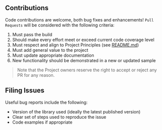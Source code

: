 ## Contributions

Code contributions are welcome, both bug fixes and enhancements!  `Pull 
Requests` will be considered with the following criteria:

1. Must pass the build
2. Should make every effort meet or exceed current code coverage level
3. Must respect and align to Project Principles (see [README.md](https://github.com/homebridge-nhc2/nhc2-hobby-api/blob/master/README.md))
4. Must add general value to the project
5. Must update appropriate documentation
6. New functionality should be demonstrated in a new or updated sample

> Note that the Project owners reserve the right to accept or reject any PR
> for any reason.

## Filing Issues

Useful bug reports include the following:

* Version of the library used (ideally the latest published version)
* Clear set of steps used to reproduce the issue
* Code examples if appropriate
